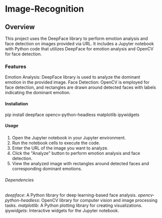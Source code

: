 # Image-Recognition
## Overview
This project uses the DeepFace library to perform emotion analysis and face detection on images provided via URL. It includes a Jupyter notebook with Python code that utilizes DeepFace for emotion analysis and OpenCV for face detection.
### Features
Emotion Analysis: DeepFace library is used to analyze the dominant emotion in the provided image.
Face Detection: OpenCV is employed for face detection, and rectangles are drawn around detected faces with labels indicating the dominant emotion.
#### Installation
pip install deepface opencv-python-headless matplotlib ipywidgets
##### Usage
1. Open the Jupyter notebook in your Jupyter environment.
2. Run the notebook cells to execute the code.
3. Enter the URL of the image you want to analyze.
4. Click the "Analyze" button to perform emotion analysis and face detection.
5. View the analyzed image with rectangles around detected faces and corresponding dominant emotions.
###### Dependencies
*deepface*: A Python library for deep learning-based face analysis.
*opencv-python-headless*: OpenCV library for computer vision and image processing tasks.
*matplotlib*: A Python plotting library for creating visualizations.
*ipywidgets*: Interactive widgets for the Jupyter notebook.
